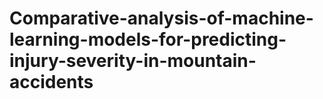 # Comparative-analysis-of-machine-learning-models-for-predicting-injury-severity-in-mountain-accidents